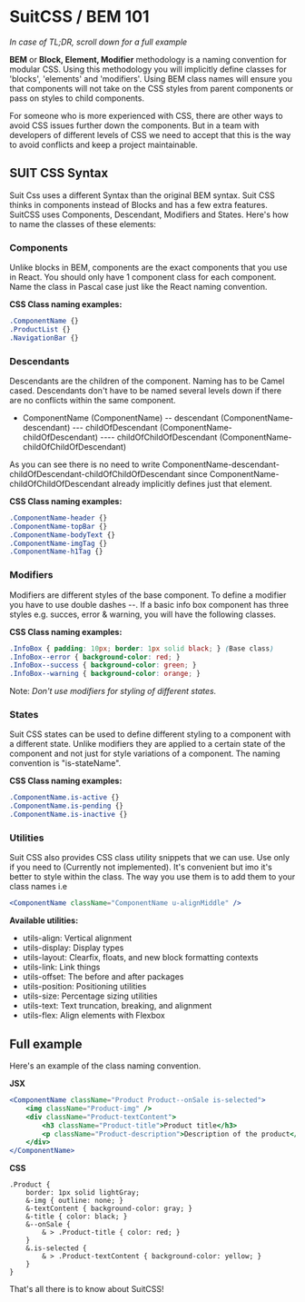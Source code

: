 # SuitCSS / BEM 101

*In case of TL;DR, scroll down for a full example*

**BEM** or **Block, Element, Modifier** methodology is a naming convention for modular CSS. Using this methodology you will implicitly define classes for 'blocks', 'elements' and 'modifiers'. Using BEM class names will ensure you that components will not take on the CSS styles from parent components or pass on styles to child components.

For someone who is more experienced with CSS, there are other ways to avoid CSS issues further down the components. But in a team with developers of different levels of CSS we need to accept that this is the way to avoid conflicts and keep a project maintainable.

## SUIT CSS Syntax

Suit Css uses a different Syntax than the original BEM syntax. Suit CSS thinks in components instead of Blocks and has a few extra features. SuitCSS uses Components, Descendant, Modifiers and States. Here's how to name the classes of these elements:

### Components
Unlike blocks in BEM, components are the exact components that you use in React. You should only have 1 component class for each component. Name the class in Pascal case just like the React naming convention.

**CSS Class naming examples:**
```CSS
.ComponentName {}
.ProductList {}
.NavigationBar {}
```
### Descendants
Descendants are the children of the component. Naming has to be Camel cased. Descendants don't have to be named several levels down if there are no conflicts within the same component.

- ComponentName (ComponentName)
-- descendant (ComponentName-descendant)
--- childOfDescendant (ComponentName-childOfDescendant)
---- childOfChildOfDescendant (ComponentName-childOfChildOfDescendant)

As you can see there is no need to write ComponentName-descendant-childOfDescendant-childOfChildOfDescendant since ComponentName-childOfChildOfDescendant already implicitly defines just that element.

**CSS Class naming examples:**
```CSS
.ComponentName-header {}
.ComponentName-topBar {}
.ComponentName-bodyText {}
.ComponentName-imgTag {}
.ComponentName-h1Tag {}
```

### Modifiers
Modifiers are different styles of the base component. To define a modifier you have to use double dashes --. If a basic info box component has three styles e.g. succes, error & warning, you will have the following classes.

**CSS Class naming examples:**
```CSS
.InfoBox { padding: 10px; border: 1px solid black; } (Base class)
.InfoBox--error { background-color: red; }
.InfoBox--success { background-color: green; }
.InfoBox--warning { background-color: orange; }
```

Note: *Don't use modifiers for styling of different states.*

### States
Suit CSS states can be used to define different styling to a component with a different state. Unlike modifiers they are applied to a certain state of the component and not just for style variations of a component. The naming convention is  "is-stateName".

**CSS Class naming examples:**

```CSS
.ComponentName.is-active {}
.ComponentName.is-pending {}
.ComponentName.is-inactive {}
```
### Utilities

Suit CSS also provides CSS class utility snippets that we can use. Use only if you need to (Currently not implemented). It's convenient but imo it's better to style within the class. The way you use them is to add them to your class names i.e
```jsx
<ComponentName className="ComponentName u-alignMiddle" />
```
**Available utilities:**
- utils-align: Vertical alignment
- utils-display: Display types
- utils-layout: Clearfix, floats, and new block formatting contexts
- utils-link: Link things
- utils-offset: The before and after packages
- utils-position: Positioning utilities
- utils-size: Percentage sizing utilities
- utils-text: Text truncation, breaking, and alignment
- utils-flex: Align elements with Flexbox


## Full example

Here's an example of the class naming convention.

**JSX**
```jsx
<ComponentName className="Product Product--onSale is-selected">
    <img className="Product-img" />
    <div className="Product-textContent">
        <h3 className="Product-title">Product title</h3>
        <p className="Product-description">Description of the product</p>
    </div>
</ComponentName>
```
**CSS**
```CCS
.Product {
    border: 1px solid lightGray;
    &-img { outline: none; }
    &-textContent { background-color: gray; }
    &-title { color: black; }
    &--onSale {
        & > .Product-title { color: red; }
    }
    &.is-selected {
        & > .Product-textContent { background-color: yellow; }
    }
}
```
That's all there is to know about SuitCSS!
